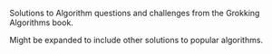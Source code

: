 Solutions to Algorithm questions and challenges from the Grokking Algorithms book.

Might be expanded to include other solutions to popular algorithms.
